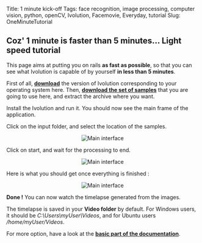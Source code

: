 Title: 1 minute kick-off
Tags: face recognition, image processing, computer vision, python, openCV, Ivolution, Facemovie, Everyday, tutorial
Slug: OneMinuteTutorial


## Coz' 1 minute is faster than 5 minutes... Light speed tutorial


This page aims at putting you on rails __as fast as possible__, so that you can see what Ivolution is capable of by yourself __in less than 5 minutes__.

First of all, __[download](https://sourceforge.net/projects/ivolutioner/files/current/)__ the version of Ivolution corresponding to your operating system here.
Then, __[download the set of samples](http://sourceforge.net/projects/ivolutioner/files/other%20downloads/Ivolution_samples.zip/download)__ that you are going to use here, and extract the archive where you want.

Install the Ivolution and run it.
You should now see the main frame of the application.


Click on the input folder, and select the location of the samples.

<center>
<p><img alt="Main interface" src="../theme/images/blog/omko1.png" /></p>
</center>


Click on start, and wait for the processing to end.

<center>
<p><img alt="Main interface" src="../theme/images/blog/omko2.png" /></p>
</center>


Here is what you should get once everything is finished :

<center>
<p><img alt="Main interface" src="../theme/images/blog/omko3.png" /></p>
</center>


__Done !__ You can now watch the timelapse generated from the images.

The timelapse is saved in your __Video folder__ by default.
For Windows users, it should be *C:\Users\myUser\Videos*, and for Ubuntu users */home/myUser/Videos*.

For more option, have a look at the __[basic part of the documentation](../pages/MainInterface.html)__.


